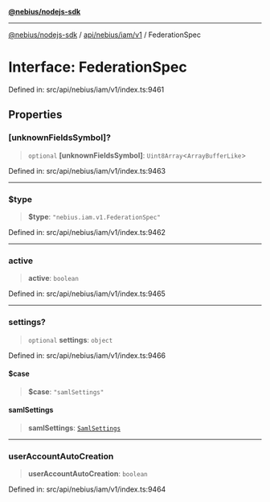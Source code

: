 [**@nebius/nodejs-sdk**](../../../../../README.md)

---

[@nebius/nodejs-sdk](../../../../../README.md) / [api/nebius/iam/v1](../README.md) / FederationSpec

# Interface: FederationSpec

Defined in: src/api/nebius/iam/v1/index.ts:9461

## Properties

### \[unknownFieldsSymbol\]?

> `optional` **\[unknownFieldsSymbol\]**: `Uint8Array`\<`ArrayBufferLike`\>

Defined in: src/api/nebius/iam/v1/index.ts:9463

---

### $type

> **$type**: `"nebius.iam.v1.FederationSpec"`

Defined in: src/api/nebius/iam/v1/index.ts:9462

---

### active

> **active**: `boolean`

Defined in: src/api/nebius/iam/v1/index.ts:9465

---

### settings?

> `optional` **settings**: `object`

Defined in: src/api/nebius/iam/v1/index.ts:9466

#### $case

> **$case**: `"samlSettings"`

#### samlSettings

> **samlSettings**: [`SamlSettings`](SamlSettings.md)

---

### userAccountAutoCreation

> **userAccountAutoCreation**: `boolean`

Defined in: src/api/nebius/iam/v1/index.ts:9464
